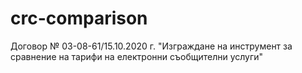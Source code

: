# crc-comparison
Договор № 03-08-61/15.10.2020 г.  "Изграждане на инструмент за сравнение на тарифи на електронни съобщителни услуги"
